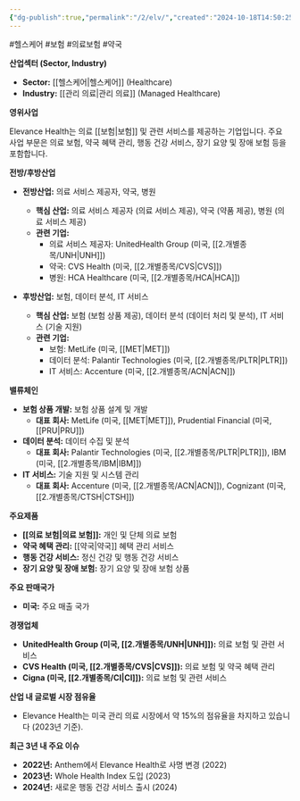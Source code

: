 ```yaml
---
{"dg-publish":true,"permalink":"/2/elv/","created":"2024-10-18T14:50:25.197+09:00","updated":"2025-06-03T20:05:58.898+09:00"}
---
```


#헬스케어 #보험 #의료보험 #약국 


**산업섹터 (Sector, Industry)**

- **Sector:** [[헬스케어\|헬스케어]] (Healthcare)
- **Industry:** [[관리 의료\|관리 의료]] (Managed Healthcare)

**영위사업** 

Elevance Health는 의료 [[보험\|보험]] 및 관련 서비스를 제공하는 기업입니다. 주요 사업 부문은 의료 보험, 약국 혜택 관리, 행동 건강 서비스, 장기 요양 및 장애 보험 등을 포함합니다.

**전방/후방산업**

- **전방산업:** 의료 서비스 제공자, 약국, 병원
    - **핵심 산업:** 의료 서비스 제공자 (의료 서비스 제공), 약국 (약품 제공), 병원 (의료 서비스 제공)
    - **관련 기업:**
        - 의료 서비스 제공자: UnitedHealth Group (미국, [[2.개별종목/UNH\|UNH]])
        - 약국: CVS Health (미국, [[2.개별종목/CVS\|CVS]])
        - 병원: HCA Healthcare (미국, [[2.개별종목/HCA\|HCA]])
          
- **후방산업:** 보험, 데이터 분석, IT 서비스
    - **핵심 산업:** 보험 (보험 상품 제공), 데이터 분석 (데이터 처리 및 분석), IT 서비스 (기술 지원)
    - **관련 기업:**
        - 보험: MetLife (미국, [[MET\|MET]])
        - 데이터 분석: Palantir Technologies (미국, [[2.개별종목/PLTR\|PLTR]])
        - IT 서비스: Accenture (미국, [[2.개별종목/ACN\|ACN]])

**밸류체인**

- **보험 상품 개발:** 보험 상품 설계 및 개발
    - **대표 회사:** MetLife (미국, [[MET\|MET]]), Prudential Financial (미국, [[PRU\|PRU]])
- **데이터 분석:** 데이터 수집 및 분석
    - **대표 회사:** Palantir Technologies (미국, [[2.개별종목/PLTR\|PLTR]]), IBM (미국, [[2.개별종목/IBM\|IBM]])
- **IT 서비스:** 기술 지원 및 시스템 관리
    - **대표 회사:** Accenture (미국, [[2.개별종목/ACN\|ACN]]), Cognizant (미국, [[2.개별종목/CTSH\|CTSH]])

**주요제품**

- **[[의료 보험\|의료 보험]]:** 개인 및 단체 의료 보험
- **약국 혜택 관리:** [[약국\|약국]] 혜택 관리 서비스
- **행동 건강 서비스:** 정신 건강 및 행동 건강 서비스
- **장기 요양 및 장애 보험:** 장기 요양 및 장애 보험 상품

**주요 판매국가**

- **미국:** 주요 매출 국가

**경쟁업체**

- **UnitedHealth Group (미국, [[2.개별종목/UNH\|UNH]]):** 의료 보험 및 관련 서비스
- **CVS Health (미국, [[2.개별종목/CVS\|CVS]]):** 의료 보험 및 약국 혜택 관리
- **Cigna (미국, [[2.개별종목/CI\|CI]]):** 의료 보험 및 관련 서비스

**산업 내 글로벌 시장 점유율**

- Elevance Health는 미국 관리 의료 시장에서 약 15%의 점유율을 차지하고 있습니다 (2023년 기준).

**최근 3년 내 주요 이슈**

- **2022년:** Anthem에서 Elevance Health로 사명 변경 (2022)
- **2023년:** Whole Health Index 도입 (2023)
- **2024년:** 새로운 행동 건강 서비스 출시 (2024)